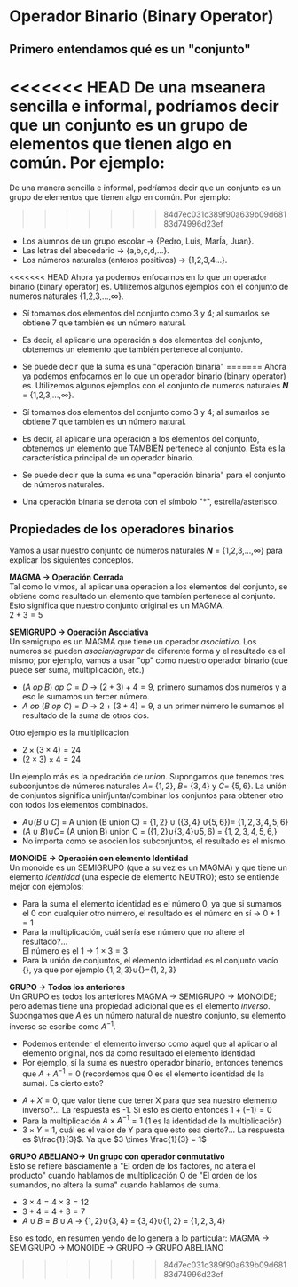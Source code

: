 # Operador Binario (Binary Operator)

## Primero entendamos qué es un "conjunto" 

<<<<<<< HEAD
De una mseanera sencilla e informal, podríamos decir que un conjunto es un grupo de elementos que tienen algo en común. Por ejemplo: 
=======
De una manera sencilla e informal, podríamos decir que un conjunto es un grupo de elementos que tienen algo en común. Por ejemplo: 
>>>>>>> 84d7ec031c389f90a639b09d68183d74996d23ef

* Los alumnos de un grupo escolar -> {Pedro, Luis, MarÍa, Juan}. 
* Las letras del abecedario -> {a,b,c,d,…}. 
* Los números naturales (enteros positivos) -> {1,2,3,4…}. 

 

<<<<<<< HEAD
Ahora ya podemos enfocarnos en lo que un operador binario (binary operator) es. Utilizemos algunos ejemplos con el conjunto de numeros naturales {1,2,3,…,∞}. 

* Sí tomamos dos elementos del conjunto como 3 y 4; al sumarlos se obtiene 7 que también es un número natural. 
* Es decir, al aplicarle una operación a dos elementos del conjunto, obtenemos un elemento que también pertenece al conjunto. 
* Se puede decir que la suma es una "operación binaria"
=======
Ahora ya podemos enfocarnos en lo que un operador binario (binary operator) es. Utilizemos algunos ejemplos con el conjunto de numeros naturales ___N___ = {1,2,3,…,∞}. 

* Sí tomamos dos elementos del conjunto como 3 y 4; al sumarlos se obtiene 7 que también es un número natural. 
* Es decir, al aplicarle una operación a los elementos del conjunto, obtenemos un elemento que TAMBIÉN pertenece al conjunto. Esta es la característica principal de un operador binario.
* Se puede decir que la suma es una "operación binaria" para el conjunto de números naturales.
* Una operación binaria se denota con el símbolo "*", estrella/asterisco.
  
## Propiedades de los operadores binarios
Vamos a usar nuestro conjunto de números naturales ___N___ = {1,2,3,…,∞} para explicar los siguientes conceptos.  

**MAGMA  -> Operación Cerrada**  
Tal como lo vimos, al aplicar una operación a los elementos del conjunto, se obtiene como resultado un elemento que tambíen pertenece al conjunto. Esto significa que nuestro conjunto original es un MAGMA.  
$2+3=5$

**SEMIGRUPO -> Operación Asociativa**  
Un semigrupo es un MAGMA que tiene un operador _asociativo_. Los numeros se pueden _asociar/agrupar_ de diferente forma y el resultado es el mismo; por ejemplo, vamos a usar "op" como nuestro operador binario (que puede ser suma, multiplicación, etc.)  

- ($A$ $op$ $B$) $op$ $C = D$  -> $(2+3)+4=9$, primero sumamos dos numeros y a eso le sumamos un tercer número.
- $A$ $op$ $(B$ $op$ $C) = D$ -> $2 + (3+4) = 9$, a un primer número le sumamos el resultado de la suma de otros dos.

Otro ejemplo es la multiplicación
- $2\times(3\times4)=24$
- $(2\times3)\times4=24$  
 
Un ejemplo más es la opedración de _union_. Supongamos que tenemos tres subconjuntos de números naturales $A=$ {$1,2$}, $B=$ {$3, 4$} y $C=$ {$5, 6$}. La unión de conjuntos significa unir/juntar/combinar los conjuntos para obtener otro con todos los elementos combinados.
- $A \cup$($B\cup C$) $=$ A union (B union C) = {$1,2$} $\cup$ ({$3,4$} $\cup${$5,6$})= {$1,2,3,4,5,6$}   
- ($A\cup B$)$\cup C=$ (A union B) union C = ({$1,2$}$\cup${$3,4$}$\cup 5,6$) $=$ {$1,2,3,4,5,6,$}
- No importa como se asocien los subconjuntos, el resultado es el mismo.


**MONOIDE -> Operación con elemento Identidad**  
Un monoide es un SEMIGRUPO (que a su vez es un MAGMA) y que tiene un elemento _identidad_ (una especie de elemento NEUTRO); esto se entiende mejor con ejemplos:
- Para la suma el elemento identidad es el número $0$, ya que si sumamos el $0$ con cualquier otro número, el resultado es el número en sí -> $0+1=1$
- Para la multiplicación, cuál sería ese número que no altere el resultado?...  
El número es el $1$ -> $1\times3=3$
- Para la unión de conjuntos, el elemento identidad es el conjunto vacío {}, ya que por ejemplo {$1,2,3$}$\cup${}$=${$1,2,3$} 

**GRUPO -> Todos los anteriores**  
Un GRUPO  es todos los anteriores MAGMA -> SEMIGRUPO -> MONOIDE; pero además tiene una propiedad adicional que es el elemento _inverso_.  
Supongamos que $A$ es un número natural de nuestro conjunto, su elemento inverso se escribe como $A^{-1}$.  
* Podemos entender el elemento inverso como aquel que al aplicarlo al elemento original, nos da como resultado el elemento identidad
* Por ejemplo, sí la suma es nuestro operador binario, entonces tenemos que
$A+A^{-1}=0$ (recordemos que 0 es el elemento identidad de la suma). Es cierto esto?
- $A+X=0$, que valor tiene que tener X para que sea nuestro elemento inverso?... La respuesta es -1. Sí esto es cierto entonces $1+(-1) = 0$
- Para la multiplicación $A\times A^{-1}=1$ (1 es la identidad de la multiplicación)
- $3 \times Y = 1$, cuál es el valor de Y para que esto sea cierto?... La respuesta es $\frac{1}{3}$. Ya que $3 \times \frac{1}{3} = 1$

**GRUPO ABELIANO-> Un grupo con operador conmutativo**  
Esto se refiere básciamente a "El orden de los factores, no altera el producto" cuando hablamos de multiplicación O de "El orden de los sumandos, no altera la suma" cuando hablamos de suma.
- $3\times 4 = 4 \times 3 = 12$
- $3 + 4 = 4 + 3 = 7$
- $A \cup B = B \cup A$ -> {$1,2$}$\cup${$3,4$} $=$ {$3,4$}$\cup${$1,2$} $=$ {$1,2,3,4$}

Eso es todo, en resúmen yendo de lo genera a lo particular:
MAGMA -> SEMIGRUPO -> MONOIDE -> GRUPO -> GRUPO ABELIANO
>>>>>>> 84d7ec031c389f90a639b09d68183d74996d23ef
